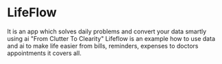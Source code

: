 # LifeFlow
It is an app which solves daily problems and convert your data smartly using ai  "From Clutter To Clearity" Lifeflow is an example how to use data and ai to make life easier from bills, reminders, expenses to doctors appointments it covers all.
